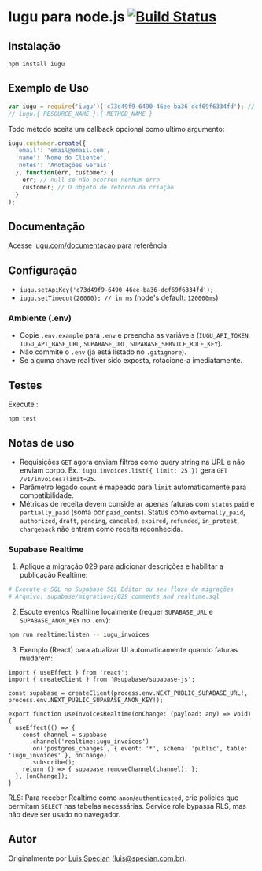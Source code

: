 # Iugu para node.js [![Build Status](https://travis-ci.org/iugu/iugu-node.png?branch=master)](https://travis-ci.org/iugu/iugu-node)

## Instalação

`npm install iugu`

## Exemplo de Uso
```js
var iugu = require('iugu')('c73d49f9-6490-46ee-ba36-dcf69f6334fd'); // Ache sua chave API no Painel
// iugu.{ RESOURCE_NAME }.{ METHOD_NAME }
```
Todo método aceita um callback opcional como ultimo argumento:

```js
iugu.customer.create({
  'email': 'email@email.com',
  'name': 'Nome do Cliente',
  'notes': 'Anotações Gerais'
  }, function(err, customer) {
    err; // null se não ocorreu nenhum erro
    customer; // O objeto de retorno da criação
  }
);
```

## Documentação
Acesse [iugu.com/documentacao](http://iugu.com/documentacao) para referência

## Configuração

 * `iugu.setApiKey('c73d49f9-6490-46ee-ba36-dcf69f6334fd');`
 * `iugu.setTimeout(20000); // in ms` (node's default: `120000ms`)

### Ambiente (.env)

- Copie `.env.example` para `.env` e preencha as variáveis (`IUGU_API_TOKEN`, `IUGU_API_BASE_URL`, `SUPABASE_URL`, `SUPABASE_SERVICE_ROLE_KEY`).
- Não commite o `.env` (já está listado no `.gitignore`).
- Se alguma chave real tiver sido exposta, rotacione-a imediatamente.

## Testes
Execute :

`npm test`

## Notas de uso

- Requisições `GET` agora enviam filtros como query string na URL e não enviam corpo. Ex.: `iugu.invoices.list({ limit: 25 })` gera `GET /v1/invoices?limit=25`.
- Parâmetro legado `count` é mapeado para `limit` automaticamente para compatibilidade.
- Métricas de receita devem considerar apenas faturas com `status` `paid` e `partially_paid` (soma por `paid_cents`). Status como `externally_paid`, `authorized`, `draft`, `pending`, `canceled`, `expired`, `refunded`, `in_protest`, `chargeback` não entram como receita reconhecida.

### Supabase Realtime

1) Aplique a migração 029 para adicionar descrições e habilitar a publicação Realtime:

```bash
# Execute o SQL no Supabase SQL Editor ou seu fluxo de migrações
# Arquivo: supabase/migrations/029_comments_and_realtime.sql
```

2) Escute eventos Realtime localmente (requer `SUPABASE_URL` e `SUPABASE_ANON_KEY` no `.env`):

```bash
npm run realtime:listen -- iugu_invoices
```

3) Exemplo (React) para atualizar UI automaticamente quando faturas mudarem:

```tsx
import { useEffect } from 'react';
import { createClient } from '@supabase/supabase-js';

const supabase = createClient(process.env.NEXT_PUBLIC_SUPABASE_URL!, process.env.NEXT_PUBLIC_SUPABASE_ANON_KEY!);

export function useInvoicesRealtime(onChange: (payload: any) => void) {
  useEffect(() => {
    const channel = supabase
      .channel('realtime:iugu_invoices')
      .on('postgres_changes', { event: '*', schema: 'public', table: 'iugu_invoices' }, onChange)
      .subscribe();
    return () => { supabase.removeChannel(channel); };
  }, [onChange]);
}
```

RLS: Para receber Realtime como `anon`/`authenticated`, crie policies que permitam `SELECT` nas tabelas necessárias. Service role bypassa RLS, mas não deve ser usado no navegador.

## Autor

Originalmente por [Luis Specian](https://github.com/lspecian) (luis@specian.com.br).
